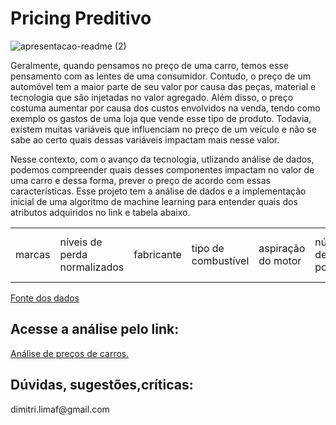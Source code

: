 <h1>Pricing Preditivo</h1>

![apresentacao-readme (2)](https://github.com/dimitriribeiro/predicting-prices/assets/108006649/32309b6c-d110-47b0-962f-fa6f4697f1b8)

<p>Geralmente, quando pensamos no preço de uma carro, temos esse pensamento com as lentes de uma consumidor. 
Contudo, o preço de um automóvel tem a maior parte de seu valor por causa das peças, material e tecnologia 
que são injetadas no valor agregado. Além disso, o preço costuma aumentar por causa dos custos
envolvidos na venda, tendo como exemplo os gastos de uma loja que vende esse tipo de produto. Todavia, existem 
muitas variáveis que influenciam no preço de um veículo e não se sabe ao certo quais dessas variáveis impactam 
mais nesse valor. </p>

<p>Nesse contexto, com o avanço da tecnologia, utlizando análise de dados, podemos compreender quais desses componentes
impactam no valor de uma carro e dessa forma, prever o preço de acordo com essas características. Esse projeto tem a análise de dados
e a implementação inicial de uma algoritmo de machine learning para entender quais dos atributos adquiridos
no link e tabela abaixo.</p>


<table>
  <tr>
    <td>marcas</td>
    <td>níveis de perda normalizados</td>
    <td>fabricante</td>
    <td>tipo de combustível</td>
    <td>aspiração do motor</td>
    <td>número de portas</td>
    <td>estilo do carro</td>
    <td>tração</td>
    <td>localização do motor</td>
    <td>distância entre eixos</td>
    <td>comprimento</td>
    <td>largura</td>
    <td>altura</td>
    <td>peso do carro</td>
    <td>tipo de motor</td>
    <td>número de cilindros</td>
    <td>tamanho do motor</td>
    <td>sistema de combustível</td>
    <td>diâmetro do cilindro</td>
    <td>curso do pistão</td>
    <td>taxa de compressão</td>
    <td>potência do motor</td>
    <td>rpm máximo</td>
    <td>consumo de combustível na cidade</td>
    <td>consumo de combustível na estrada</td>
    <td>preço</td>
  </tr>
</table>
<a href="https://archive.ics.uci.edu/dataset/10/automobile">Fonte dos dados</a>

<h2>Acesse a análise pelo link:</h2>
<a href="https://github.com/dimitriribeiro/predicting-prices/blob/master/pricing-preditivo.ipynb">Análise de preços de carros.</a>

<h2>Dúvidas, sugestões,críticas:</h2>
<p>dimitri.limaf@gmail.com</p>
